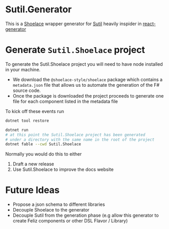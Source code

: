 # Sutil.Generator

This is a [Shoelace](https://github.com/shoelace-style/shoelace) wrapper generator for [Sutil](https://github.com/davedawkins/Sutil) heavily inspider in [react-generator](https://github.com/shoelace-style/react-generator)

# Generate `Sutil.Shoelace` project
To generate the Sutil.Shoelace project you will need to have node installed in your machine.
- We download the `@shoelace-style/shoelace` package which contains a `metadata.json` file that allows us to automate the generation of the F# source code.
- Once the package is downloaded the project proceeds to generate one file for each component listed in the metadata file

To kick off these events run
```sh
dotnet tool restore

dotnet run
# at this point the Sutil.Shoelace project has been generated
# under a directory with the same name in the root of the project
dotnet fable --cwd Sutil.Shoelace
```
Normally you would do this to either

1. Draft a new release
2. Use Sutil.Shoelace to improve the docs website


# Future Ideas

- Propose a json schema to different libraries
- Decouple Shoelace to the generator
- Decouple Sutil from the generation phase (e.g allow this generator to create Feliz components or other DSL Flavor / Library)